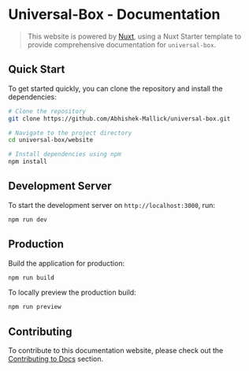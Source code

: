 # Universal-Box - Documentation

> This website is powered by [Nuxt](https://nuxt.com/), using a Nuxt Starter template to provide comprehensive documentation for `universal-box`.


## Quick Start
To get started quickly, you can clone the repository and install the dependencies:


```bash [Terminal]
# Clone the repository
git clone https://github.com/Abhishek-Mallick/universal-box.git

# Navigate to the project directory
cd universal-box/website

# Install dependencies using npm
npm install
```

## Development Server
To start the development server on `http://localhost:3000`, run:

```bash [Terminal]
npm run dev
```

## Production

Build the application for production:

```bash
npm run build
```

To locally preview the production build:

```bash
npm run preview
```

## Contributing

To contribute to this documentation website, please check out the [Contributing to Docs](https://github.com/Abhishek-Mallick/universal-box/blob/main/CONTRIBUTING.md#contributing-to-docs) section.


